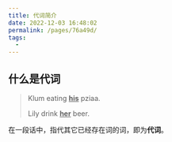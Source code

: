 ```yaml
---
title: 代词简介
date: 2022-12-03 16:48:02
permalink: /pages/76a49d/
tags:
  - 
---
```

## 什么是代词

> Klum eating **<u>his</u>** pziaa.
>
> Lily drink **<u>her</u>** beer.

在一段话中，指代其它已经存在词的词，即为**代词**。

